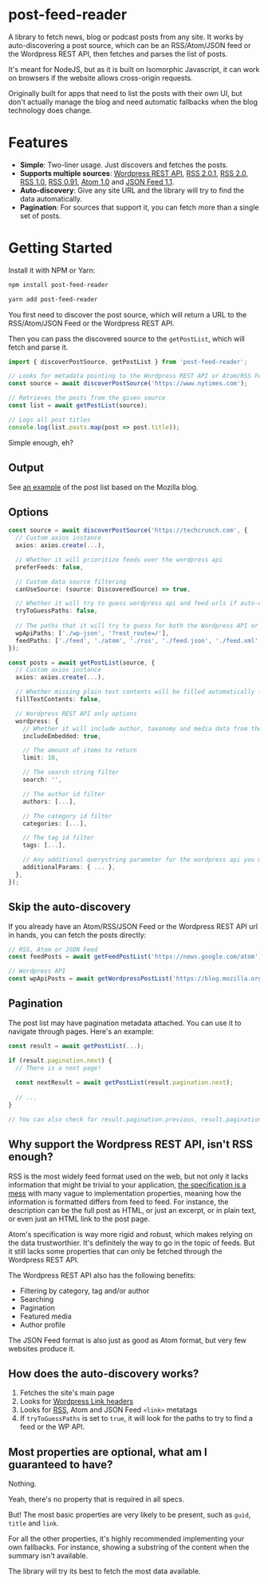 # post-feed-reader

A library to fetch news, blog or podcast posts from any site.
It works by auto-discovering a post source, which can be an RSS/Atom/JSON feed or the Wordpress REST API, then fetches and parses the list of posts.

It's meant for NodeJS, but as it is built on Isomorphic Javascript, it can work on browsers if the website allows cross-origin requests.

Originally built for apps that need to list the posts with their own UI, but don't actually manage the blog and need automatic fallbacks when the blog technology does change.

# Features
- **Simple**: Two-liner usage. Just discovers and fetches the posts.
- **Supports multiple sources**: [Wordpress REST API](https://developer.wordpress.org/rest-api/reference/posts/), [RSS 2.0.1](https://www.rssboard.org/rss-2-0-11), [RSS 2.0](https://www.rssboard.org/rss-2-0), [RSS 1.0](https://web.resource.org/rss/1.0/spec), [RSS 0.91](https://www.rssboard.org/rss-0-9-1), [Atom 1.0](https://datatracker.ietf.org/doc/html/rfc4287) and [JSON Feed 1.1](https://www.jsonfeed.org/version/1.1/).
- **Auto-discovery**: Give any site URL and the library will try to find the data automatically.
- **Pagination**: For sources that support it, you can fetch more than a single set of posts.

# Getting Started

Install it with NPM or Yarn:

```sh
npm install post-feed-reader
```
```sh
yarn add post-feed-reader
```

You first need to discover the post source, which will return a URL to the RSS/Atom/JSON Feed or the Wordpress REST API.

Then you can pass the discovered source to the `getPostList`, which will fetch and parse it.

```ts
import { discoverPostSource, getPostList } from 'post-feed-reader';

// Looks for metadata pointing to the Wordpress REST API or Atom/RSS Feeds
const source = await discoverPostSource('https://www.nytimes.com');

// Retrieves the posts from the given source
const list = await getPostList(source);

// Logs all post titles
console.log(list.posts.map(post => post.title));
```

Simple enough, eh?

## Output

See [an example](https://gist.github.com/Guichaguri/f3d67ae99aeb9ca20fd5a19fafeb1afb) of the post list based on the Mozilla blog.

## Options

```ts
const source = await discoverPostSource('https://techcrunch.com', {
  // Custom axios instance
  axios: axios.create(...),

  // Whether it will prioritize feeds over the wordpress api
  preferFeeds: false,

  // Custom data source filtering
  canUseSource: (source: DiscoveredSource) => true,

  // Whether it will try to guess wordpress api and feed urls if auto-discovery doesn't work
  tryToGuessPaths: false,
  
  // The paths that it will try to guess for both the Wordpress API or the RSS/Atom/JSON feed
  wpApiPaths: ['./wp-json', '?rest_route=/'],
  feedPaths: ['./feed', './atom', './rss', './feed.json', './feed.xml', '?feed=atom'],
});

const posts = await getPostList(source, {
  // Custom axios instance
  axios: axios.create(...),

  // Whether missing plain text contents will be filled automatically from html contents
  fillTextContents: false,

  // Wordpress REST API only options
  wordpress: {
    // Whether it will include author, taxonomy and media data from the wordpress api
    includeEmbedded: true,

    // The amount of items to return
    limit: 10,

    // The search string filter
    search: '',

    // The author id filter
    authors: [...],

    // The category id filter
    categories: [...],

    // The tag id filter
    tags: [...],

    // Any additional querystring parameter for the wordpress api you may want to include
    additionalParams: { ... },
  },
});
```

## Skip the auto-discovery

If you already have an Atom/RSS/JSON Feed or the Wordpress REST API url in hands, you can fetch the posts directly:
```ts
// RSS, Atom or JSON Feed
const feedPosts = await getFeedPostList('https://news.google.com/atom');

// Wordpress API
const wpApiPosts = await getWordpressPostList('https://blog.mozilla.org/en/wp-json/');
```

## Pagination

The post list may have pagination metadata attached. You can use it to navigate through pages. Here's an example:
```ts
const result = await getPostList(...);

if (result.pagination.next) {
  // There is a next page!
  
  const nextResult = await getPostList(result.pagination.next);
  
  // ...
}

// You can also check for result.pagination.previous, result.pagination.first and result.pagination.last
```

## Why support the Wordpress REST API, isn't RSS enough?

RSS is the most widely feed format used on the web, but not only it lacks information that might be trivial to your application, [the specification is a mess](https://www.xml.com/pub/a/2002/12/18/dive-into-xml.html) with many vague to implementation properties, meaning how the information is formatted differs from feed to feed.
For instance, the description can be the full post as HTML, or just an excerpt, or in plain text, or even just an HTML link to the post page.

Atom's specification is way more rigid and robust, which makes relying on the data trustworthier. It's definitely the way to go in the topic of feeds. But it still lacks some properties that can only be fetched through the Wordpress REST API.

The Wordpress REST API also has the following benefits:
- Filtering by category, tag and/or author
- Searching
- Pagination
- Featured media
- Author profile 

The JSON Feed format is also just as good as Atom format, but very few websites produce it.

## How does the auto-discovery works?

1. Fetches the site's main page
2. Looks for [Wordpress Link headers](https://developer.wordpress.org/rest-api/using-the-rest-api/discovery/#link-header)
3. Looks for [RSS](https://www.rssboard.org/rss-autodiscovery), Atom and JSON Feed `<link>` metatags
4. If `tryToGuessPaths` is set to `true`, it will look for the paths to try to find a feed or the WP API.

## Most properties are optional, what am I guaranteed to have?

Nothing.

Yeah, there's no property that is required in all specs.

But! The most basic properties are very likely to be present, such as `guid`, `title` and `link`.

For all the other properties, it's highly recommended implementing your own fallbacks.
For instance, showing a substring of the content when the summary isn't available. 

The library will try its best to fetch the most data available.
